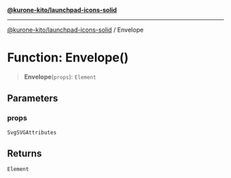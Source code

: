 [**@kurone-kito/launchpad-icons-solid**](../README.md)

***

[@kurone-kito/launchpad-icons-solid](../globals.md) / Envelope

# Function: Envelope()

> **Envelope**(`props`): `Element`

## Parameters

### props

`SvgSVGAttributes`

## Returns

`Element`
